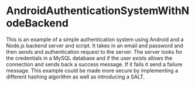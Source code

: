 # AndroidAuthenticationSystemWithNodeBackend
This is an example of a simple authentication system using Android and a Node.js backend server and script. It takes in an email and password and then sends and authentication request to the server. The server looks for the credentials in a MySQL database and if the user exists allows the connection and sends back a success message. If it fails it send a failure message. This example could be made more secure by implementing a different hashing algorithm as well as introducing a SALT.
